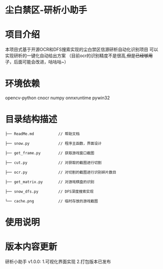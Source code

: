 # 尘白禁区-研析小助手

# 项目介绍
本项目式基于开源OCR和DFS搜索实现的尘白禁区信源研析自动化识别项目
可以实现研析的一键化自动给出方案
（目前ocr的识别精度不是很高,~~但是已经够用了~~，后面可能会改进，咕咕咕~）
 
# 环境依赖
opencv-python
cnocr
numpy
onnxruntime
pywin32
 
# 目录结构描述
    ├── ReadMe.md           // 帮助文档
    
    ├── snow.py             // 程序主函数，界面设计
    
    ├── get_frame.py        // 获取游戏窗口截图

    ├── cut.py              // 对获取的截图进行切割
    
    ├── ocr.py              // 对切割的截图进行识别碎片数目

    ├── get_matrix.py       // 对游戏棋盘的识别

    ├── snow_dfs.py         // DFS深度搜索实现
    
    └── cache.png           // 临时存放的游戏截图
 
# 使用说明
 
 
 
# 版本内容更新

研析小助手 v1.0.0: 
  1.可视化界面实现
  2.打包版本已发布
 
 
